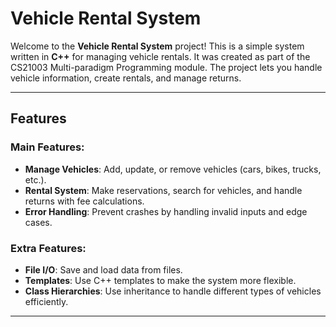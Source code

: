 # Vehicle Rental System

Welcome to the **Vehicle Rental System** project! This is a simple system written in **C++** for managing vehicle rentals. It was created as part of the CS21003 Multi-paradigm Programming module. The project lets you handle vehicle information, create rentals, and manage returns. 

---

## Features

### Main Features:
- **Manage Vehicles**: Add, update, or remove vehicles (cars, bikes, trucks, etc.).
- **Rental System**: Make reservations, search for vehicles, and handle returns with fee calculations.
- **Error Handling**: Prevent crashes by handling invalid inputs and edge cases.

### Extra Features:
- **File I/O**: Save and load data from files.
- **Templates**: Use C++ templates to make the system more flexible.
- **Class Hierarchies**: Use inheritance to handle different types of vehicles efficiently.

---



